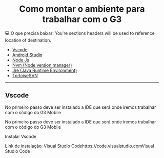 <h1 align="center">
  Como montar o ambiente para trabalhar com o G3  
</h1>

💻 O que precisa baixar:
You're sections headers will be used to reference location of destination.


- [Vscode](#Vscode)
- [Android Studio](#AndroidStudio)
- [Node Js](#NodeJs)
- [Nvm (Node version manager)](#Nvm (Node version manager))
- [Jre (Java Runtime Environment)](#Jre (Java Runtime Environment))
- [TortoiseSVN](#TortoiseSVN)

---

## Vscode

No primeiro passo deve ser instalado a IDE que será onde iremos trabalhar com o código do G3 Mobile 

<p> 
  No primeiro passo deve ser instalado a IDE que será onde iremos trabalhar com o código do G3 Mobile 

Instalar Vscode 

Link de instalação: Visual Studio Codehttps://code.visualstudio.comVisual Studio Code

</p>

</h2>

